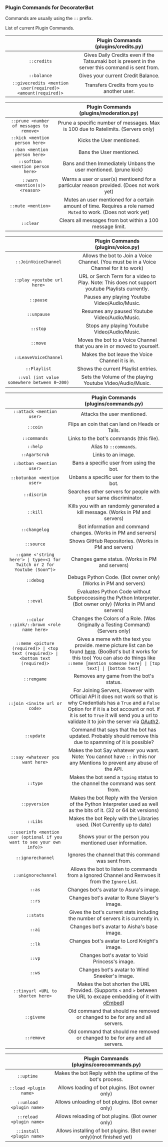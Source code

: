 ### Plugin Commands for DecoraterBot

Commands are usually using the `::` prefix.

List of current Plugin Commands.

|   	| Plugin Commands (plugins/credits.py)	|
|:---------------:	|:------------------------------------------------------------------------------------------------:	|
| ``::credits``	| Gives Daily Credits even if the Tatsumaki bot is present in the server this command is sent from.	|
| ``::balance``	| Gives your current Credit Balance.	|
| ``::givecredits <mention user(required)> <amount(required)>``	| Transfers Credits from you to another user.	|

|   	| Plugin Commands (plugins/moderation.py)	|
|:---------------:	|:------------------------------------------------------------------------------------------------:	|
| ``::prune <number of messages to remove>``	| Prune a specific number of messages. Max is 100 due to Ratelimits. (Servers only)	|
| ``::kick <mention person here>``	| Kicks the User mentioned.	|
| ``::ban <mention person here>``	| Bans the User mentioned.	|
| ``::softban <mention person here>``	| Bans and then Immediately Unbans the user mentioned. (prune kick)	|
| ``::warn <mention(s)> <reason>``	| Warns a user or user(s) mentioend for a particular reason provided. (Does not work yet) |
| ``::mute <mention>``	| Mutes an user mentioned for a certain amount of time. Requires a role named ``Muted`` to work. (Does not work yet) |
| ``::clear``	| Clears all messages from bot within a 100 message limit.	|

|   	| Plugin Commands (plugins/voice.py)	|
|:--------------------------------------------:	|:-----------------------------------------------------------------------------------------------------------------------------------------------------------------------------------------------:	|
| ``::JoinVoiceChannel``	| Allows the bot to Join a Voice Channel. (You must be in a Voice Channel for it to work)	|
| ``::play <youtube url here>``	| URL or Serch Term for a video to Play. Note: This does not support youtube Playlists currently.	|
| ``::pause``	| Pauses any playing Youtube Video/Audio/Music.	|
| ``::unpause``	| Resumes any paused Youtube Video/Audio/Music.	|
| ``::stop``	| Stops any playing Youtube Video/Audio/Music.	|
| ``::move``	| Moves the bot to a Voice Channel that you are in or moved to yourself.	|
| ``::LeaveVoiceChannel``	| Makes the bot leave the Voice Channel it is in.	|
| ``::Playlist``	| Shows the current Playlist entries.	|
| ``::vol (int value somewhere between 0~200)``	| Sets the Volume of the playing Youtube Video/Audio/Music.	|

|   	| Plugin Commands (plugins/commands.py)	|
|:------:	|:-:	|
| ``::attack <mention user>``	| Attacks the user mentioned.	|
| ``::coin``	| Flips an coin that can land on Heads or Tails.	|
| ``::commands``	| Links to the bot's commands (this file).	|
| ``::help``	| Alias to ``::commands``.	|
| ``::AgarScrub``	| Links to an image.	|
| ``::botban <mention user>``	| Bans a specific user from using the bot.	|
| ``::botunban <mention user>``	| Unbans a specific user for them to the bot.	|
| ``::discrim``	| Searches other servers for people with your same discriminator.	|
| ``::kill``	| Kills you with an randomly generated a kill message. (Works in PM and servers)	|
| ``::changelog``	| Bot information and command changes. (Works in PM and servers)	|
| ``::source``	| Shows GitHub Repositories. (Works in PM and servers)	|
| ``::game <'string here'> \| type=<1 for Twitch or 2 for Youtube (Soon™)>``	| Changes game status. (Works in PM and servers)	|
| ``::debug``	| Debugs Python Code. (Bot owner only) (Works in PM and servers)	|
| ``::eval``	| Evaluates Python Code without Subproccessing the Python Interpreter. (Bot owner only) (Works in PM and servers)	|
| ``::color ::pink/::brown <role name here>``	| Changes the Colors of a Role. (Was Originally a Testing Command) (Servers only)	|
| ``::meme <picture (required)> \| <top text (required)> \| <bottom text (required)>``	| Gives a meme with the text you provide. meme picture list can be found [here](http://pastebin.com/gCL2jMEL). (BooBot's but it works for this too) You can also do things like ``::meme [mention someone here] \| [top text] \| [bottom text]``	|
| ``::remgame``	| Removes any game from the bot's status.	|
| ``::join <invite url or code>``	| For Joining Servers, However with Official API it does not work so that is why Credentials has a ``True`` and a ``False`` Option for if it is a bot account or not. If it is set to ``True`` it will send you a url to validate it to join the server via [OAuth2](http://oauth.net/2/).	|
| ``::update``	| Command that says that the bot has updated. Probably should remove this due to spamming of it is possible?	|
| ``::say <whatever you want here>``	| Makes the bot Say whatever you want. Note: You cannot have ``::`` in this nor any Mentions to prevent any abuse of the API.	|
| ``::type``	| Makes the bot send a ``typing`` status to the channel the command was sent from.	|
| ``::pyversion``	| Makes the bot Reply with the Version of the Python Interpreter used as well as the bits of it. (32 or 64 bit versions)	|
| ``::Libs``	| Makes the bot Reply with the Libraries used. (Not Currently up to date)	|
| ``::userinfo <mention user (optional if you want to see your own info)>``	| Shows your or the person you mentioned user information.	|
| ``::ignorechannel``	| Ignores the channel that this command was sent from.	|
| ``::unignorechannel``	| Allows the bot to listen to commands from a Ignored Channel and Remvoes it from the ``Ignore`` List.	|
| ``::as``	| Changes bot's avatar to Asura's image.	|
| ``::rs``	| Changes bot's avatar to Rune Slayer's image.	|
| ``::stats``	| Gives the bot's current stats including the number of servers it is currently in.	|
| ``::ai``	| Changes bot's avatar to Aisha's base image.	|
| ``::lk``	| Changes bot's avatar to Lord Knight's image.	|
| ``::vp``	| Changes bot's avatar to Void Princess's image.	|
| ``::ws``	| Changes bot's avatar to Wind Sneeker's image.	|
| ``::tinyurl <URL to shorten here>``	| Makes the bot shorten the URL Provided. (Supports ``<`` and ``>`` between the URL to excape embedding of it with [oEmbed](http://oembed.com/))	|
| ``::giveme``	| Old command that should me removed or changed to be for any and all servers.	|
| ``::remove``	| Old command that should me removed or changed to be for any and all servers.	|

|   	| Plugin Commands (plugins/corecommands.py)	|
|:------:	|:-:	|
| ``::uptime``	| Makes the bot Reply withh the uptime of the bot's process.	|
| ``::load <plugin name>``	| Allows loading of bot plugins. (Bot owner only)	|
| ``::unload <plugin name>``	| Allows unloading of bot plugins. (Bot owner only)	|
| ``::reload <plugin name>``	| Allows reloading of bot plugins. (Bot owner only)	|
| ``::install <plugin name>``	| Allows installing of bot plugins. (Bot owner only)(not finished yet)	|


